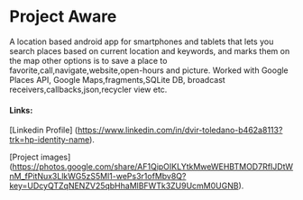 # Project Aware

 A location based android app for smartphones and tablets that lets you search places based on current location and keywords, and marks them on the map other options is to save a place to favorite,call,navigate,website,open-hours and picture.
Worked with Google Places API, Google Maps,fragments,SQLite DB, broadcast receivers,callbacks,json,recycler view etc.

#### Links:
[Linkedin Profile] (https://www.linkedin.com/in/dvir-toledano-b462a8113?trk=hp-identity-name).

[Project images] (https://photos.google.com/share/AF1QipOIKLYtkMweWEHBTMOD7RfIJDtWnM_fPitNux3LlkWG5zS5Ml1-wePs3r1ofMbv8Q?key=UDcyQTZqNENZV25qbHhaMlBFWTk3ZU9UcmM0UGNB).
